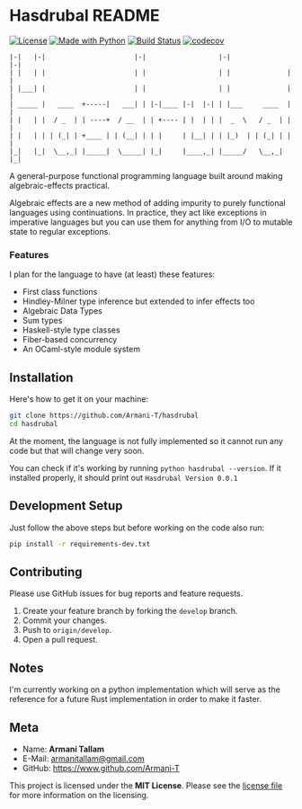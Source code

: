 # Hasdrubal README

[![License](https://img.shields.io/github/license/Naereen/StrapDown.js.svg)](https://github.com/Naereen/StrapDown.js/blob/master/LICENSE) [![Made with Python](https://img.shields.io/badge/Made%20with-Python-1f425f.svg)](https://www.python.org/) [![Build Status](https://travis-ci.com/Armani-T/hasdrubal.svg?branch=main)](https://travis-ci.com/Armani-T/hasdrubal) [![codecov](https://codecov.io/gh/Armani-T/hasdrubal/branch/main/graph/badge.svg?token=AJVzAMeQAP)](https://codecov.io/gh/Armani-T/hasdrubal)

```
|-|   |-|                      |-|                  |-|              |-|
| |   | |                      | |                  | |              | |
| |___| |                      | |                  | |              | |
| _____ |   ____  +-----|   ___| | |-|____ |-|  |-| | |___     ____  | |
| |   | |  / _  | | ----+  / __  | | +---- | |  | | |  _  \   / _  | | |
| |   | | | (_| | +____ | | (__| | | |     | |__| | | |_)  | | (_| | | |
|_|   |_|  \__,_| |_____|  \_____| |_|     |____,_| |_____/   \__,_| |_|
```

A general-purpose functional programming language built around making algebraic-effects practical.

Algebraic effects are a new method of adding impurity to purely functional languages using continuations. In practice, they act like exceptions in imperative languages but you can use them for anything from I/O to mutable state to regular exceptions.

### Features

I plan for the language to have (at least) these features:

- First class functions
- Hindley-Milner type inference but extended to infer effects too
- Algebraic Data Types
- Sum types
- Haskell-style type classes
- Fiber-based concurrency
- An OCaml-style module system

## Installation

Here's how to get it on your machine:

```bash
git clone https://github.com/Armani-T/hasdrubal
cd hasdrubal
```

At the moment, the language is not fully implemented so it cannot run any code but that will change very soon.

You can check if it's working by running `python hasdrubal --version`. If it installed properly, it should print out `Hasdrubal Version 0.0.1`

## Development Setup

Just follow  the above steps but before working on the code also run:

```bash
pip install -r requirements-dev.txt
```

## Contributing

Please use GitHub issues for bug reports and feature requests.

1. Create your feature branch by forking the `develop` branch.
3. Commit your changes.
4. Push to `origin/develop`.
5. Open a pull request.

## Notes

I'm currently working on a python implementation which will serve as the reference for a future Rust implementation in order to make it faster.

## Meta

- Name: **Armani Tallam**
- E-Mail: armanitallam@gmail.com
- GitHub: <https://www.github.com/Armani-T>

This project is licensed under the **MIT License**. Please see the [license file](LICENSE) for more information on the licensing.
